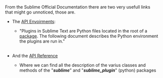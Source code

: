 
From the Sublime Official Documentation there are two very usefull links that might go unnoticed, those are.
- The [API Envoirments](https://www.sublimetext.com/docs/api_environments.html): 
	- "Plugins in Sublime Text are Python files located in the root of a [package](https://www.sublimetext.com/docs/packages.html). The following document describes the Python environment the plugins are run in."
	
	<br>
	
- And the [API Reference](https://www.sublimetext.com/docs/api_reference.html)
	- Where we can find all the description of the varius classes and methods of the "***sublime***" and "***sublime_plugin***" (python) packages